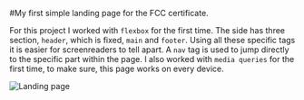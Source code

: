 #My first simple landing page for the FCC certificate.

For this project I worked with `flexbox` for the first time. The side has three section, `header`, which is fixed, `main` and `footer`. Using all these specific tags it is easier for screenreaders to tell apart. A `nav` tag is used to jump directly to the specific part within the page. I also worked with `media queries` for the first time, to make sure, this page works on every device.

![Landing page](https://docs.google.com/uc?export=download&id=1_FwTLM9QuMLtwEaEQU1MzmTGnlta2yDS)
